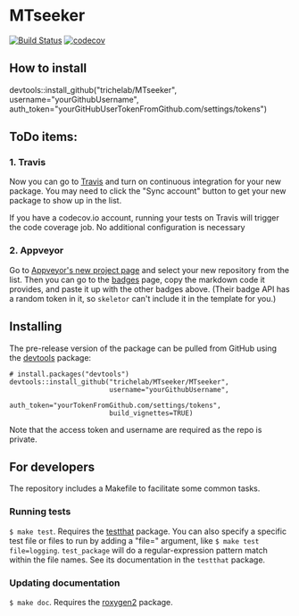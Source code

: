 # MTseeker

[![Build Status](https://travis-ci.org/trichelab/MTseeker/MTseeker.png?branch=master)](https://travis-ci.org/trichelab/MTseeker/MTseeker)  [![codecov](https://codecov.io/gh/trichelab/MTseeker/MTseeker/branch/master/graph/badge.svg)](https://codecov.io/gh/trichelab/MTseeker/MTseeker)

## How to install

devtools::install_github("trichelab/MTseeker", username="yourGithubUsername", auth_token="yourGitHubUserTokenFromGithub.com/settings/tokens") 

## ToDo items:

### 1. Travis

Now you can go to [Travis](https://travis-ci.org/profile/trichelab/MTseeker) and turn on continuous integration for your new package. You may need to click the "Sync account" button to get your new package to show up in the list.

If you have a codecov.io account, running your tests on Travis will trigger the code coverage job. No additional configuration is necessary

### 2. Appveyor

Go to [Appveyor's new project page](https://ci.appveyor.com/projects/new) and select your new repository from the list. Then you can go to the [badges](https://ci.appveyor.com/project/trichelab/MTseeker/MTseeker/settings/badges) page, copy the markdown code it provides, and paste it up with the other badges above. (Their badge API has a random token in it, so `skeletor` can't include it in the template for you.)

## Installing

The pre-release version of the package can be pulled from GitHub using the [devtools](https://github.com/hadley/devtools) package:

```
# install.packages("devtools")
devtools::install_github("trichelab/MTseeker/MTseeker",
                         username="yourGithubUsername", 
                         auth_token="yourTokenFromGithub.com/settings/tokens",
                         build_vignettes=TRUE)
```

Note that the access token and username are required as the repo is private.

## For developers

The repository includes a Makefile to facilitate some common tasks.

### Running tests

`$ make test`. Requires the [testthat](https://github.com/hadley/testthat) package. You can also specify a specific test file or files to run by adding a "file=" argument, like `$ make test file=logging`. `test_package` will do a regular-expression pattern match within the file names. See its documentation in the `testthat` package.

### Updating documentation

`$ make doc`. Requires the [roxygen2](https://github.com/klutometis/roxygen) package.
